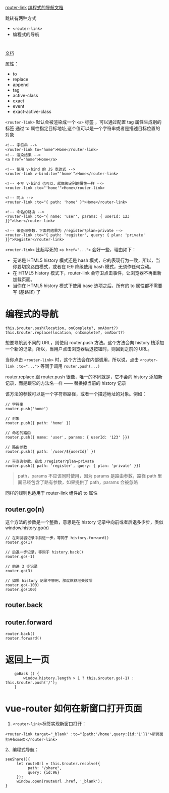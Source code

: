 
[router-link](https://router.vuejs.org/zh/api/#router-link)
[编程式的导航文档](https://router.vuejs.org/zh/guide/essentials/navigation.html)


跳转有两种方式

- `<router-link>`
- 编程式的导航


# <router-link>

[文档](https://router.vuejs.org/zh/api/#router-link)

属性：
- to
- replace
- append
- tag
- active-class
- exact
- event
- exact-active-class

`<router-link>` 默认会被渲染成一个 `<a>` 标签 ，可以通过配置 tag 属性生成别的标签
通过 to 属性指定目标地址,这个值可以是一个字符串或者是描述目标位置的对象

```
<!-- 字符串 -->
<router-link to="home">Home</router-link>
<!-- 渲染结果 -->
<a href="home">Home</a>

<!-- 使用 v-bind 的 JS 表达式 -->
<router-link v-bind:to="'home'">Home</router-link>

<!-- 不写 v-bind 也可以，就像绑定别的属性一样 -->
<router-link :to="'home'">Home</router-link>

<!-- 同上 -->
<router-link :to="{ path: 'home' }">Home</router-link>

<!-- 命名的路由 -->
<router-link :to="{ name: 'user', params: { userId: 123 }}">User</router-link>

<!-- 带查询参数，下面的结果为 /register?plan=private -->
<router-link :to="{ path: 'register', query: { plan: 'private' }}">Register</router-link>
```


`<router-link>` 比起写死的 `<a href="...">` 会好一些，理由如下：

- 无论是 HTML5 history 模式还是 hash 模式，它的表现行为一致，所以，当你要切换路由模式，或者在 IE9 降级使用 hash 模式，无须作任何变动。
- 在 HTML5 history 模式下，router-link 会守卫点击事件，让浏览器不再重新加载页面。
- 当你在 HTML5 history 模式下使用 base 选项之后，所有的 to 属性都不需要写 (基路径) 了



# 编程式的导航

```
this.$router.push(location, onComplete?, onAbort?)
this.$router.replace(location, onComplete?, onAbort?)
```

想要导航到不同的 URL，则使用 router.push 方法。这个方法会向 history 栈添加一个新的记录，所以，当用户点击浏览器后退按钮时，则回到之前的 URL。

当你点击 `<router-link>` 时，这个方法会在内部调用，所以说，点击 `<router-link :to="...">` 等同于调用 `router.push(...)`

router.replace 跟 router.push 很像，唯一的不同就是，它不会向 history 添加新记录，而是跟它的方法名一样 —— 替换掉当前的 history 记录

该方法的参数可以是一个字符串路径，或者一个描述地址的对象。例如：
```
// 字符串
router.push('home')

// 对象
router.push({ path: 'home' })

// 命名的路由
router.push({ name: 'user', params: { userId: '123' }})

// 路由参数
router.push({ path: `/user/${userId}` })

// 带查询参数，变成 /register?plan=private
router.push({ path: 'register', query: { plan: 'private' }})
```

> path，params 不应该同时使用，因为 params 是路由参数，路径 path 里面已经包含了路有参数，如果提供了 path，params 会被忽略

同样的规则也适用于 router-link 组件的 to 属性


## router.go(n)

这个方法的参数是一个整数，意思是在 history 记录中向前或者后退多少步，类似 window.history.go(n)

```
// 在浏览器记录中前进一步，等同于 history.forward()
router.go(1)

// 后退一步记录，等同于 history.back()
router.go(-1)

// 前进 3 步记录
router.go(3)

// 如果 history 记录不够用，那就默默地失败呗
router.go(-100)
router.go(100)
```

## router.back
## router.forward
```
router.back()
router.forward()
```

# 返回上一页
```
	goBack () {
		window.history.length > 1 ? this.$router.go(-1) : this.$router.push('/');
	}
```


# vue-router 如何在新窗口打开页面

1. `<router-link>`标签实现新窗口打开：
```
<router-link target="_blank" :to="{path:'/home',query:{id:'1'}}">新页面打开home页</router-link>
```

2、编程式导航：
```
seeShare(){
     let routeUrl = this.$router.resolve({
          path: "/share",
          query: {id:96}
     });
     window.open(routeUrl .href, '_blank');
}

```
